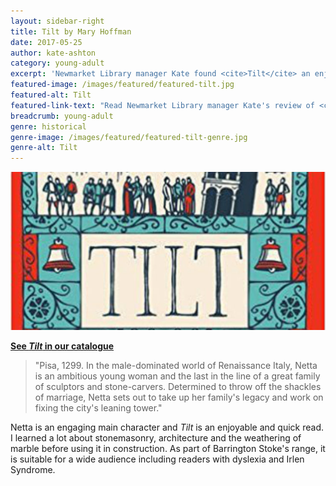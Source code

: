```yaml
---
layout: sidebar-right
title: Tilt by Mary Hoffman
date: 2017-05-25
author: kate-ashton
category: young-adult
excerpt: 'Newmarket Library manager Kate found <cite>Tilt</cite> an enjoyable and quick read."'
featured-image: /images/featured/featured-tilt.jpg
featured-alt: Tilt
featured-link-text: "Read Newmarket Library manager Kate's review of <cite>Tilt</cite>, by Mary Hoffman."
breadcrumb: young-adult
genre: historical
genre-image: /images/featured/featured-tilt-genre.jpg
genre-alt: Tilt
---
```


![Tilt](/images/featured/featured-tilt.jpg)

**[See <cite>Tilt</cite> in our catalogue](https://suffolk.spydus.co.uk/cgi-bin/spydus.exe/ENQ/OPAC/BIBENQ?BRN=2079958)**

> "Pisa, 1299. In the male-dominated world of Renaissance Italy, Netta is an ambitious young woman and the last in the line of a great family of sculptors and stone-carvers. Determined to throw off the shackles of marriage, Netta sets out to take up her family's legacy and work on fixing the city's leaning tower."

Netta is an engaging main character and <cite>Tilt</cite> is an enjoyable and quick read. I learned a lot about stonemasonry, architecture and the weathering of marble before using it in construction. As part of Barrington Stoke's range, it is suitable for a wide audience including readers with dyslexia and Irlen Syndrome.

